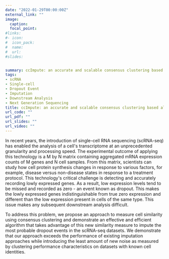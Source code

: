 ```yaml
---
date: "2022-01-29T00:00:00Z"
external_link: ""
image:
  caption: 
  focal_point: 
#links:
#- icon: 
#  icon_pack: 
#  name: 
#  url: 
#slides: 


summary: ccImpute: an accurate and scalable consensus clustering based algorithm to impute dropout events in the single-cell RNA-seq data
tags:
- scRNA
- Single-cell
- Dropout Event
- Imputation
- Downstream Analysis
- Next Generation Sequencing
title: ccImpute: an accurate and scalable consensus clustering based algorithm to impute dropout events in the single-cell RNA-seq data
url_code: ""
url_pdf: ""
url_slides: ""
url_video: ""
---
```

In recent years, the introduction of single-cell RNA sequencing (scRNA-seq) has enabled the analysis of a cell's transcriptome at an unprecedented granularity and processing speed. The experimental outcome of applying this technology is a M by N matrix containing aggregated mRNA expression counts of M genes and N cell samples. From this matrix, scientists can study how cell protein synthesis changes in response to various factors, for example, disease versus non-disease states in response to a treatment protocol. This technology's critical challenge is detecting and accurately recording lowly expressed genes. As a result, low expression levels tend to be missed and recorded as zero - an event known as dropout. This makes the lowly expressed genes indistinguishable from true zero expression and different than the low expression present in cells of the same type. This issue makes any subsequent downstream analysis difficult. 

To address this problem, we propose an approach to measure cell similarity using consensus clustering and demonstrate an effective and efficient algorithm that takes advantage of this new similarity measure to impute the most probable dropout events in the scRNA-seq datasets. We demonstrate that our approach exceeds the performance of existing imputation approaches while introducing the least amount of new noise as measured by clustering performance characteristics on datasets with known cell identities.
